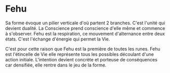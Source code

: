 # Fehu

Sa forme évoque un pilier verticale d'où partent 2 branches. C'est l'unité qui devient dualité. 
La Conscience prend conscience d'elle même et commence à s'observer. Fehu est la respiration, ce mouvement d'alternance
entre deux états. C'est l'échange d'énergie qui permet la Vie.

C'est pour cette raison que Fehu est la première de toutes les runes. Fehu est l'étincelle de Vie elle représente tous 
les possibles découlant d'une action initiale. L'intention devient concrète et porteuse de conséquences car densifiée, 
elle rentre dans le jeu de la forme.
